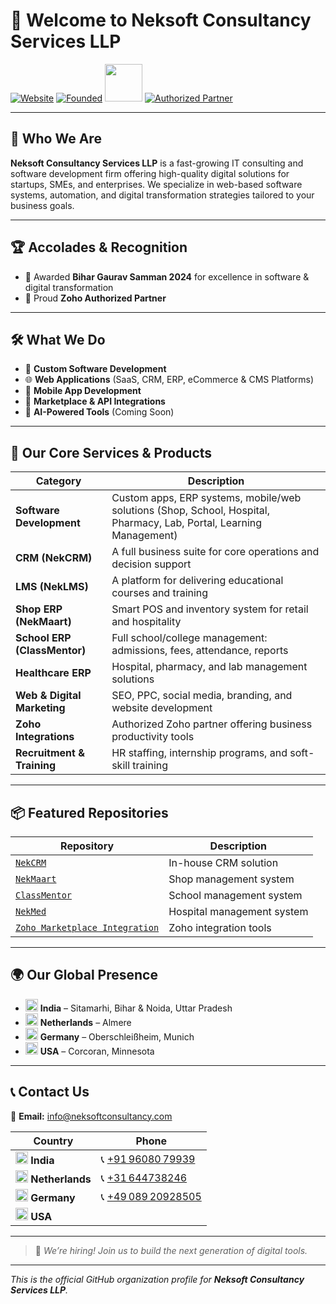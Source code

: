 # 👋 Welcome to Neksoft Consultancy Services LLP

[![Website](https://img.shields.io/badge/Website-Live-brightgreen?style=for-the-badge&logo=globe)](https://www.neksoftconsultancy.com)
[![Founded](https://img.shields.io/badge/Founded-2022-blue?style=for-the-badge)](https://www.neksoftconsultancy.com)
<img src="https://www.zohowebstatic.com/sites/zweb/images/commonroot/zoho-logo-web.svg" width="60"/>
[![Authorized Partner](https://img.shields.io/badge/Authorized-Partner-blue?style=for-the-badge)](https://www.neksoftconsultancy.com/neksoft-partners-with-zoho-transforming-businesses-with-trusted-scalable-solutions/)

---

## 🚀 Who We Are

**Neksoft Consultancy Services LLP** is a fast-growing IT consulting and software development firm offering high-quality digital solutions for startups, SMEs, and enterprises. We specialize in web-based software systems, automation, and digital transformation strategies tailored to your business goals.

---

## 🏆 Accolades & Recognition

- 🏅 Awarded **Bihar Gaurav Samman 2024** for excellence in software & digital transformation  
- 🤝 Proud **Zoho Authorized Partner**

---

## 🛠️ What We Do

- 🔧 **Custom Software Development**
- 🌐 **Web Applications** (SaaS, CRM, ERP, eCommerce & CMS Platforms)
- 📱 **Mobile App Development**
- 🛒 **Marketplace & API Integrations**
- 🧠 **AI-Powered Tools** (Coming Soon)

---

## 💼 Our Core Services & Products

| Category                     | Description                                                                 |
|------------------------------|-----------------------------------------------------------------------------|
| **Software Development**     | Custom apps, ERP systems, mobile/web solutions (Shop, School, Hospital, Pharmacy, Lab, Portal, Learning Management) |
| **CRM (NekCRM)**             | A full business suite for core operations and decision support              |
| **LMS (NekLMS)**             | A platform for delivering educational courses and training                  |
| **Shop ERP (NekMaart)**      | Smart POS and inventory system for retail and hospitality                   |
| **School ERP (ClassMentor)** | Full school/college management: admissions, fees, attendance, reports       |
| **Healthcare ERP**           | Hospital, pharmacy, and lab management solutions                            |
| **Web & Digital Marketing**  | SEO, PPC, social media, branding, and website development                   |
| **Zoho Integrations**        | Authorized Zoho partner offering business productivity tools                |
| **Recruitment & Training**   | HR staffing, internship programs, and soft-skill training                   |

---

## 📦 Featured Repositories

| Repository | Description |
|------------|-------------|
| [`NekCRM`](https://github.com/Neksoft-Consultancy-Services/nekcrm) | In-house CRM solution |
| [`NekMaart`](https://github.com/Neksoft-Consultancy-Services/nekmaart) | Shop management system |
| [`ClassMentor`](https://github.com/Neksoft-Consultancy-Services/classmentor) | School management system |
| [`NekMed`](https://github.com/Neksoft-Consultancy-Services/nekmed) | Hospital management system |
| [`Zoho Marketplace Integration`](https://github.com/Neksoft-Consultancy-Services/zoho-marketplace-integration) | Zoho integration tools |

---

## 🌍 Our Global Presence

- <img src="https://cdn.jsdelivr.net/gh/twitter/twemoji@14.0.2/assets/svg/1f1ee-1f1f3.svg" width="20"/> **India** – Sitamarhi, Bihar & Noida, Uttar Pradesh  
- <img src="https://cdn.jsdelivr.net/gh/twitter/twemoji@14.0.2/assets/svg/1f1f3-1f1f1.svg" width="20"/> **Netherlands** – Almere  
- <img src="https://cdn.jsdelivr.net/gh/twitter/twemoji@14.0.2/assets/svg/1f1e9-1f1ea.svg" width="20"/> **Germany** – Oberschleißheim, Munich  
- <img src="https://cdn.jsdelivr.net/gh/twitter/twemoji@14.0.2/assets/svg/1f1fa-1f1f8.svg" width="20"/> **USA** – Corcoran, Minnesota

---

## 📞 Contact Us

📧 **Email:** [info@neksoftconsultancy.com](mailto:info@neksoftconsultancy.com)

| Country | Phone |
|---------|-------|
| <img src="https://cdn.jsdelivr.net/gh/twitter/twemoji@14.0.2/assets/svg/1f1ee-1f1f3.svg" width="20"/> **India** | 📞 [+91 96080 79939](tel:+919608079939) |
| <img src="https://cdn.jsdelivr.net/gh/twitter/twemoji@14.0.2/assets/svg/1f1f3-1f1f1.svg" width="20"/> **Netherlands** | 📞 [+31 644738246](tel:+31644738246) |
| <img src="https://cdn.jsdelivr.net/gh/twitter/twemoji@14.0.2/assets/svg/1f1e9-1f1ea.svg" width="20"/> **Germany** | 📞 [+49 089 20928505](tel:+498920928505) |
| <img src="https://cdn.jsdelivr.net/gh/twitter/twemoji@14.0.2/assets/svg/1f1fa-1f1f8.svg" width="20"/> **USA** |

---

> 🚀 _We’re hiring! Join us to build the next generation of digital tools._

---

_This is the official GitHub organization profile for **Neksoft Consultancy Services LLP**._
